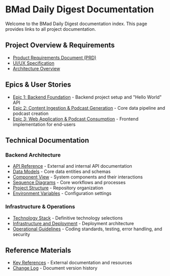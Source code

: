 # BMad Daily Digest Documentation

Welcome to the BMad Daily Digest documentation index. This page provides links to all project documentation.

## Project Overview & Requirements

- [Product Requirements Document (PRD)](./prd.md)
- [UI/UX Specification](./ux-ui-spec.md)
- [Architecture Overview](./architecture.md)

## Epics & User Stories

- [Epic 1: Backend Foundation](./epic-1.md) - Backend project setup and "Hello World" API
- [Epic 2: Content Ingestion & Podcast Generation](./epic-2.md) - Core data pipeline and podcast creation
- [Epic 3: Web Application & Podcast Consumption](./epic-3.md) - Frontend implementation for end-users

## Technical Documentation

### Backend Architecture

- [API Reference](./api-reference.md) - External and internal API documentation
- [Data Models](./data-models.md) - Core data entities and schemas
- [Component View](./component-view.md) - System components and their interactions
- [Sequence Diagrams](./sequence-diagrams.md) - Core workflows and processes
- [Project Structure](./project-structure.md) - Repository organization
- [Environment Variables](./environment-vars.md) - Configuration settings

### Infrastructure & Operations

- [Technology Stack](./tech-stack.md) - Definitive technology selections
- [Infrastructure and Deployment](./infra-deployment.md) - Deployment architecture
- [Operational Guidelines](./operational-guidelines.md) - Coding standards, testing, error handling, and security

## Reference Materials

- [Key References](./key-references.md) - External documentation and resources
- [Change Log](./change-log.md) - Document version history 